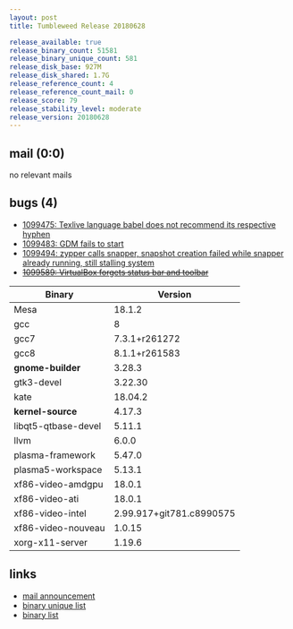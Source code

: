 ```yaml
---
layout: post
title: Tumbleweed Release 20180628

release_available: true
release_binary_count: 51581
release_binary_unique_count: 581
release_disk_base: 927M
release_disk_shared: 1.7G
release_reference_count: 4
release_reference_count_mail: 0
release_score: 79
release_stability_level: moderate
release_version: 20180628
---
```


## mail (0:0)

no relevant mails

## bugs (4)

<!--more-->

- [1099475: Texlive language babel does not recommend its respective hyphen](https://bugzilla.opensuse.org/show_bug.cgi?id=1099475)
- [1099483: GDM fails to start](https://bugzilla.opensuse.org/show_bug.cgi?id=1099483)
- [1099494: zypper calls snapper, snapshot creation failed while snapper already running, still stalling system](https://bugzilla.opensuse.org/show_bug.cgi?id=1099494)
- ~~[1099589: VirtualBox forgets status bar and toolbar](https://bugzilla.opensuse.org/show_bug.cgi?id=1099589)~~

Binary | Version
--- | ---
Mesa | 18.1.2
gcc | 8
gcc7 | 7.3.1+r261272
gcc8 | 8.1.1+r261583
**gnome-builder** | 3.28.3
gtk3-devel | 3.22.30
kate | 18.04.2
**kernel-source** | 4.17.3
libqt5-qtbase-devel | 5.11.1
llvm | 6.0.0
plasma-framework | 5.47.0
plasma5-workspace | 5.13.1
xf86-video-amdgpu | 18.0.1
xf86-video-ati | 18.0.1
xf86-video-intel | 2.99.917+git781.c8990575
xf86-video-nouveau | 1.0.15
xorg-x11-server | 1.19.6

## links

- [mail announcement](https://lists.opensuse.org/opensuse-factory/2018-06/msg00367.html)
- [binary unique list](http://download.tumbleweed.boombatower.com/20180628/rpm.unique.list)
- [binary list](http://download.tumbleweed.boombatower.com/20180628/rpm.list)

